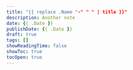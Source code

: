 ```yaml
---
title: "{{ replace .Name "-" " " | title }}"
description: Another note
date: {{ .Date }}
publishDate: {{ .Date }}
draft: true
tags: []
showReadingTime: false
showToc: true
tocOpen: true
---
```

